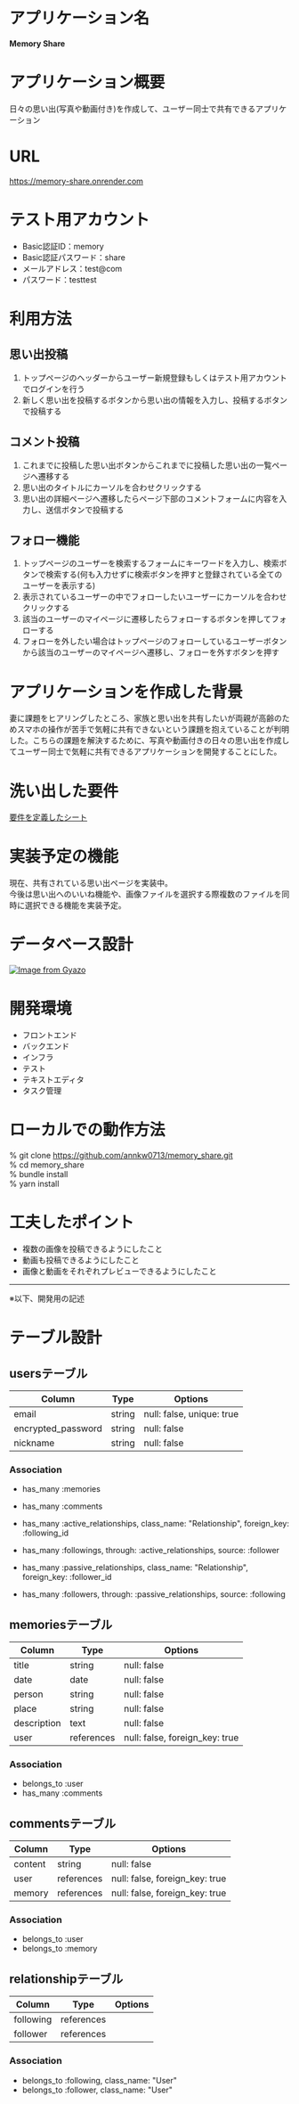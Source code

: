 # アプリケーション名

**Memory Share**

# アプリケーション概要

日々の思い出(写真や動画付き)を作成して、ユーザー同士で共有できるアプリケーション

# URL

https://memory-share.onrender.com

# テスト用アカウント

- Basic認証ID：memory
- Basic認証パスワード：share
- メールアドレス：test@com
- パスワード：testtest

# 利用方法

## 思い出投稿
1. トップページのヘッダーからユーザー新規登録もしくはテスト用アカウントでログインを行う
2. 新しく思い出を投稿するボタンから思い出の情報を入力し、投稿するボタンで投稿する

## コメント投稿
1. これまでに投稿した思い出ボタンからこれまでに投稿した思い出の一覧ページへ遷移する
2. 思い出のタイトルにカーソルを合わせクリックする
3. 思い出の詳細ページへ遷移したらページ下部のコメントフォームに内容を入力し、送信ボタンで投稿する

## フォロー機能
1. トップページのユーザーを検索するフォームにキーワードを入力し、検索ボタンで検索する(何も入力せずに検索ボタンを押すと登録されている全てのユーザーを表示する)
2. 表示されているユーザーの中でフォローしたいユーザーにカーソルを合わせクリックする
3. 該当のユーザーのマイページに遷移したらフォローするボタンを押してフォローする
4. フォローを外したい場合はトップページのフォローしているユーザーボタンから該当のユーザーのマイページへ遷移し、フォローを外すボタンを押す

# アプリケーションを作成した背景

妻に課題をヒアリングしたところ、家族と思い出を共有したいが両親が高齢のためスマホの操作が苦手で気軽に共有できないという課題を抱えていることが判明した。こちらの課題を解決するために、写真や動画付きの日々の思い出を作成してユーザー同士で気軽に共有できるアプリケーションを開発することにした。

# 洗い出した要件

[要件を定義したシート](https://docs.google.com/spreadsheets/d/1LTaf4_Yp09ttkUKZyMk2OvjKNnW2GZuZixkwVrXAofs/edit#gid=982722306)

# 実装予定の機能

現在、共有されている思い出ページを実装中。  
今後は思い出へのいいね機能や、画像ファイルを選択する際複数のファイルを同時に選択できる機能を実装予定。

# データベース設計

[![Image from Gyazo](https://i.gyazo.com/74e06a3734bb8a44b2418d849dafb1b0.png)](https://gyazo.com/74e06a3734bb8a44b2418d849dafb1b0)

# 開発環境

- フロントエンド
- バックエンド
- インフラ
- テスト
- テキストエディタ
- タスク管理

# ローカルでの動作方法

% git clone https://github.com/annkw0713/memory_share.git  
% cd memory_share  
% bundle install  
% yarn install

# 工夫したポイント

- 複数の画像を投稿できるようにしたこと
- 動画も投稿できるようにしたこと
- 画像と動画をそれぞれプレビューできるようにしたこと

---
※以下、開発用の記述

# テーブル設計

## usersテーブル

| Column             | Type   | Options                   |
| ------------------ | ------ | ------------------------- |
| email              | string | null: false, unique: true |
| encrypted_password | string | null: false               |
| nickname           | string | null: false               |

### Association

- has_many :memories
- has_many :comments

- has_many :active_relationships, class_name: "Relationship", foreign_key: :following_id
- has_many :followings, through: :active_relationships, source: :follower
- has_many :passive_relationships, class_name: "Relationship", foreign_key: :follower_id
- has_many :followers, through: :passive_relationships, source: :following

## memoriesテーブル

| Column            | Type       | Options                        |
| ----------------- | ---------- | ------------------------------ |
| title             | string     | null: false                    |
| date              | date       | null: false                    |
| person            | string     | null: false                    |
| place             | string     | null: false                    |
| description       | text       | null: false                    |
| user              | references | null: false, foreign_key: true |

### Association

- belongs_to :user
- has_many :comments

## commentsテーブル

| Column    | Type       | Options                        |
| --------- | ---------- | ------------------------------ |
| content   | string     | null: false                    |
| user      | references | null: false, foreign_key: true |
| memory    | references | null: false, foreign_key: true |

### Association

- belongs_to :user
- belongs_to :memory

## relationshipテーブル

| Column             | Type       | Options                        |
| ------------------ | ---------- | ------------------------------ |
| following          | references |            |
| follower           | references |            |

### Association

- belongs_to :following, class_name: "User"
- belongs_to :follower, class_name: "User"